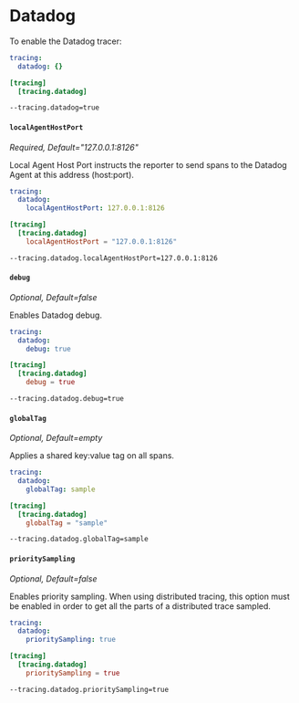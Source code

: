 # Datadog

To enable the Datadog tracer:

```yaml tab="File (YAML)"
tracing:
  datadog: {}
```

```toml tab="File (TOML)"
[tracing]
  [tracing.datadog]
```

```bash tab="CLI"
--tracing.datadog=true
```

#### `localAgentHostPort`

_Required, Default="127.0.0.1:8126"_

Local Agent Host Port instructs the reporter to send spans to the Datadog Agent at this address (host:port).

```yaml tab="File (YAML)"
tracing:
  datadog:
    localAgentHostPort: 127.0.0.1:8126
```

```toml tab="File (TOML)"
[tracing]
  [tracing.datadog]
    localAgentHostPort = "127.0.0.1:8126"
```

```bash tab="CLI"
--tracing.datadog.localAgentHostPort=127.0.0.1:8126
```

#### `debug`

_Optional, Default=false_

Enables Datadog debug.

```yaml tab="File (YAML)"
tracing:
  datadog:
    debug: true
```

```toml tab="File (TOML)"
[tracing]
  [tracing.datadog]
    debug = true
```

```bash tab="CLI"
--tracing.datadog.debug=true
```

#### `globalTag`

_Optional, Default=empty_

Applies a shared key:value tag on all spans.

```yaml tab="File (YAML)"
tracing:
  datadog:
    globalTag: sample
```

```toml tab="File (TOML)"
[tracing]
  [tracing.datadog]
    globalTag = "sample"
```

```bash tab="CLI"
--tracing.datadog.globalTag=sample
```

#### `prioritySampling`

_Optional, Default=false_

Enables priority sampling.
When using distributed tracing,
this option must be enabled in order to get all the parts of a distributed trace sampled.

```yaml tab="File (YAML)"
tracing:
  datadog:
    prioritySampling: true
```

```toml tab="File (TOML)"
[tracing]
  [tracing.datadog]
    prioritySampling = true
```

```bash tab="CLI"
--tracing.datadog.prioritySampling=true
```

